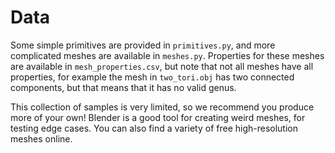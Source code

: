 # Data

Some simple primitives are provided in `primitives.py`,
and more complicated meshes are available in `meshes.py`.
Properties for these meshes are available in `mesh_properties.csv`,
but note that not all meshes have all properties,
for example the mesh in `two_tori.obj` has two connected components,
but that means that it has no valid genus.

This collection of samples is very limited,
so we recommend you produce more of your own!
Blender is a good tool for creating weird meshes, for testing edge cases.
You can also find a variety of free high-resolution meshes online.